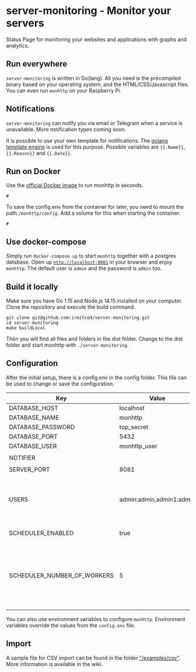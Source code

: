 # server-monitoring - Monitor your servers

Status Page for monitoring your websites and applications with graphs and analytics.

## Run everywhere

`server-monitoring` is written in Go(lang). All you need is the precompiled binary based on your operating system, and the
HTML/CSS/Javascript files. You can even run `monhttp` on your Raspberry Pi.

## Notifications

`server-monitoring` can notify you via email or Telegram when a service is unavailable. More notification types coming soon.

It is possible to use your own template for notifications. The [golang template engine](https://golang.org/pkg/text/template/#example_Template) is used for this purpose. Possible variables are `{{.Name}}`, `{{.Reason}}` and `{{.Date}}`.

## Run on Docker

Use the [official Docker image](https://hub.docker.com/r/koloooo/monhttp) to run monhttp in seconds.

``` shell
#
```

To save the config.env from the container for later, you need to mount the path `/monhttp/config`. Add a volume for this
when starting the container.

``` shell
#
```

## Use docker-compose

Simply run `docker-compose up` to start `monhttp` together with a postgres database. Open
up [`http://localhost:8081`](http://localhost:8081) in your browser and enjoy `monhttp`. The default user is `admin` and
the password is `admin` too.

## Build it locally

Make sure you have Go 1.15 and Node.js 14.15 installed on your computer. Clone the repository and execute the build
command.

``` shell
git clone git@github.com:irmitcod/server-monitoring.git
cd server-monitoring
make buildLocal
```

Then you will find all files and folders in the dist folder. Change to the dist folder and start monhttp
with `./server-monitoring`.

## Configuration

After the initial setup, there is a config.env in the config folder. This file can be used to change or save the
configuration.

| Key  | Value  | Description  |
|---|---|---|
| DATABASE_HOST | localhost  |   |
| DATABASE_NAME |  monhttp |   |
| DATABASE_PASSWORD |  top_secret |   |
| DATABASE_PORT | 5432  |   |
| DATABASE_USER | monhttp_user  |   |
|   |   |   |
| NOTIFIER |   |   |
|   |   |   |
| SERVER_PORT | 8081  |   |
|   |   |   |
| USERS | admin:admin,admin1:admin  | A list in the format "name:password" you can add here as many users as you want to  |
|   |   |   |
| SCHEDULER_ENABLED  | true  | If false, then no data is collected  |
| SCHEDULER_NUMBER_OF_WORKERS  | 5  | How many "workers" should process the services asynchronously. If there are many services, the value should be increased.  |


You can also use environment variables to configure `monhttp`. Environment variables override the values from the `config.env` file.

## Import

A sample file for CSV import can be found in the folder ["/examples/csv"](https://github.com/koloo91/monhttp/tree/main/examples/csv). More information is available in the wiki.